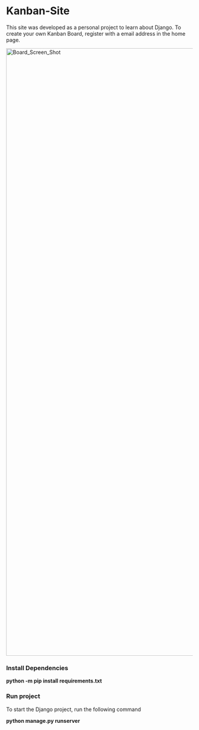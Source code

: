 # Kanban-Site

This site was developed as a personal project to learn about Django. To create your own Kanban Board, register with a email address in the home page.

<img width="1639" alt="Board_Screen_Shot" src="https://user-images.githubusercontent.com/11635589/62825778-1b9c9c80-bb7f-11e9-83f5-8c8b4ef5285a.png">

### Install Dependencies

<b> python -m pip install requirements.txt</b>

### Run project

To start the Django project, run the following command

<b>python manage.py runserver</b>
